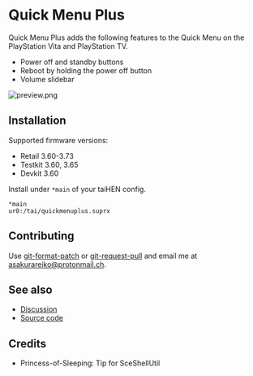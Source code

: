 # Quick Menu Plus

Quick Menu Plus adds the following features to the Quick Menu on the PlayStation Vita and PlayStation TV.

- Power off and standby buttons
- Reboot by holding the power off button
- Volume slidebar

![preview.png](https://git.shotatoshounenwachigau.moe/vita/quickmenuplus/plain/preview.png?h=assets)

## Installation

Supported firmware versions:

- Retail 3.60-3.73
- Testkit 3.60, 3.65
- Devkit 3.60

Install under `*main` of your taiHEN config.

```
*main
ur0:/tai/quickmenuplus.suprx
```

## Contributing

Use [git-format-patch](https://www.git-scm.com/docs/git-format-patch) or [git-request-pull](https://www.git-scm.com/docs/git-request-pull) and email me at <asakurareiko@protonmail.ch>.

## See also

- [Discussion](https://forum.devchroma.nl/index.php/topic,78.0.html)
- [Source code](https://git.shotatoshounenwachigau.moe/vita/quickmenuplus)

## Credits

- Princess-of-Sleeping: Tip for SceShellUtil
